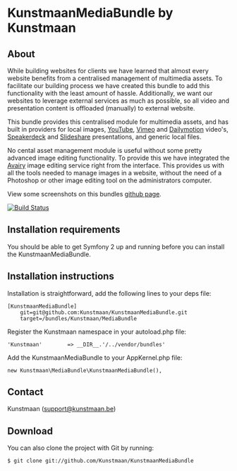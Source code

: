 KunstmaanMediaBundle by Kunstmaan
=================================

About
-----

While building websites for clients we have learned that almost every website benefits from a centralised management of multimedia assets. To facilitate our building process we have created this bundle to add this functionality with the least amount of hassle. Additionally, we want our websites to leverage external services as much as possible, so all video and presentation content is offloaded (manually) to external website.

This bundle provides this centralised module for multimedia assets, and has built in providers for local images, [YouTube](http://www.youtube.com), [Vimeo](http://www.vimeo.com) and [Dailymotion](http://www.Dailymotion.com) video's, [Speakerdeck](http://speakerdeck.com/) and [Slideshare](http://www.slideshare.net/) presentations, and generic local files.

No cental asset management module is useful without some pretty advanced image editing functionality. To provide this we have integrated the [Avairy](http://www.aviary.com/) image editing service right from the interface. This provides us with all the tools needed to manage images in a website, without the need of a Photoshop or other image editing tool on the administrators computer.

View some screenshots on this bundles [github page](http://kunstmaan.github.com/KunstmaanMediaBundle).

[![Build Status](https://secure.travis-ci.org/Kunstmaan/KunstmaanMediaBundle.png?branch=master)](http://travis-ci.org/Kunstmaan/KunstmaanMediaBundle)


Installation requirements
-------------------------
You should be able to get Symfony 2 up and running before you can install the KunstmaanMediaBundle.

Installation instructions
-------------------------
Installation is straightforward, add the following lines to your deps file:

```
[KunstmaanMediaBundle]
    git=git@github.com:Kunstmaan/KunstmaanMediaBundle.git
    target=/bundles/Kunstmaan/MediaBundle
```

Register the Kunstmaan namespace in your autoload.php file:

```
'Kunstmaan'        => __DIR__.'/../vendor/bundles'
```

Add the KunstmaanMediaBundle to your AppKernel.php file:

```
new Kunstmaan\MediaBundle\KunstmaanMediaBundle(),
```

Contact
-------
Kunstmaan (support@kunstmaan.be)

Download
--------
You can also clone the project with Git by running:

```
$ git clone git://github.com/Kunstmaan/KunstmaanMediaBundle
```